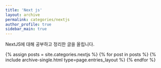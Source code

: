 ```yaml
---
title: 'Next js'
layout: archive
permalink: categories/nextjs
author_profile: true
sidebar_main: true
---
```


NextJS에 대해 공부하고 정리한 글을 올립니다.

{% assign posts = site.categories.nextjs %}
{% for post in posts %}
{% include archive-single.html type=page.entries_layout %}
{% endfor %}
